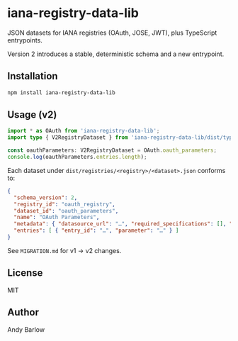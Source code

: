 # iana-registry-data-lib

JSON datasets for IANA registries (OAuth, JOSE, JWT), plus TypeScript entrypoints.

Version 2 introduces a stable, deterministic schema and a new entrypoint.

## Installation

```sh
npm install iana-registry-data-lib
```

## Usage (v2)

```ts
import * as OAuth from 'iana-registry-data-lib';
import type { V2RegistryDataset } from 'iana-registry-data-lib/dist/types.v2';

const oauthParameters: V2RegistryDataset = OAuth.oauth_parameters;
console.log(oauthParameters.entries.length);
```

Each dataset under `dist/registries/<registry>/<dataset>.json` conforms to:

```json
{
  "schema_version": 2,
  "registry_id": "oauth_registry",
  "dataset_id": "oauth_parameters",
  "name": "OAuth Parameters",
  "metadata": { "datasource_url": "…", "required_specifications": [], "last_updated_iso": "…" },
  "entries": [ { "entry_id": "…", "parameter": "…" } ]
}
```

See `MIGRATION.md` for v1 → v2 changes.

## License
MIT

## Author
Andy Barlow

